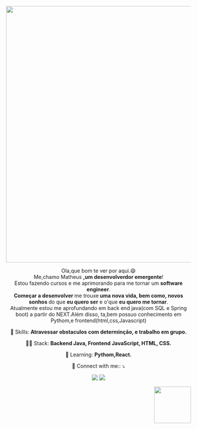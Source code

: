 <div align="center">
<img src="https://github.com/MatheusLustosa/MatheusLustosa/assets/108696459/1fe327b7-62f6-4276-817b-322a3bde90f8)" width="700px"> 
</div>

<p align="center">
  Ola,que bom te ver por aqui.😄 <br>Me,chamo Matheus <strong>,um desenvolverdor emergente</strong>! <br> Estou fazendo cursos e me aprimorando para me tornar um <strong>software engineer</strong>.<br />
<strong>Começar a desenvolver </strong>me trouxe<strong> uma nova vida, bem como, novos sonhos </strong>do que <strong>eu quero ser</strong> e o'que <strong>eu quero me tornar</strong>.<br>
  Atualmente estou me aprofundando em back end java(com SQL e Spring boot) a partir do NEXT.Além disso, ta,bem possuo conhecimento em Pythom,e frontend(html,css,Javascript)

<p align="center">
  💼 Skills: <strong>Atravessar obstaculos com determinção, e trabalho em grupo.</strong>
</p>

<p align="center">
  👩‍💻  Stack: <strong>Backend Java, Frontend JavaScript, HTML, CSS.</strong>
</p>

<p align="center">
  🚀  Learning: <strong>Pythom,React.</strong>
</p>

<p align="center">
  💌 Connect with me:: ⤵️
</p>
<p align="center">
<a href="https://www.linkedin.com/in/matheus-lustosa-827010242/" target="_blank"><img src="https://img.shields.io/badge/-LinkedIn-%230077B5?style=for-the-badge&logo=linkedin&logoColor=white" target="_blank"></a> 
<a href="http://wa.me/5581995489078" target="_blank"><img src="https://img.shields.io/badge/WhatsApp-25D366?style=for-the-badge&logo=whatsapp&logoColor=white" target="_blank"></a> 
  <div align="right">
<img src="https://github.com/MatheusLustosa/MatheusLustosa/assets/108696459/95b26b77-2479-48e1-8fac-6fd447f2b6cc" width="100px"> 
</div>
